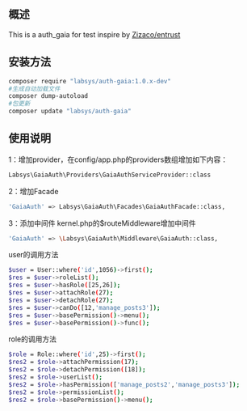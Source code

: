 ## 概述

This is a auth_gaia for test
inspire by [Zizaco/entrust](https://github.com/Zizaco/entrust)

## 安装方法

```bash
composer require "labsys/auth-gaia:1.0.x-dev"
#生成自动加载文件
composer dump-autoload
#包更新
composer update "labsys/auth-gaia"
```
## 使用说明
1：增加provider，在config/app.php的providers数组增加如下内容：
```bash
Labsys\GaiaAuth\Providers\GaiaAuthServiceProvider::class
```
2：增加Facade
```bash
'GaiaAuth' => Labsys\GaiaAuth\Facades\GaiaAuthFacade::class,
```
3：添加中间件
kernel.php的$routeMiddleware增加中间件
```bash
'GaiaAuth' => \Labsys\GaiaAuth\Middleware\GaiaAuth::class,
```

user的调用方法
```bash
$user = User::where('id',1056)->first();
$res = $user->roleList();
$res = $user->hasRole([25,26]);
$res = $user->attachRole(27);
$res = $user->detachRole(27);
$res = $user->canDo([12,'manage_posts3']);
$res = $user->basePermission()->menu();
$res = $user->basePermission()->func();
```
role的调用方法
```bash
$role = Role::where('id',25)->first();
$res2 = $role->attachPermission(17);
$res2 = $role->detachPermission([18]);
$res2 = $role->userList();
$res2 = $role->hasPermission(['manage_posts2','manage_posts3']);
$res2 = $role->permissionList();
$res2 = $role->basePermission()->menu();
```
